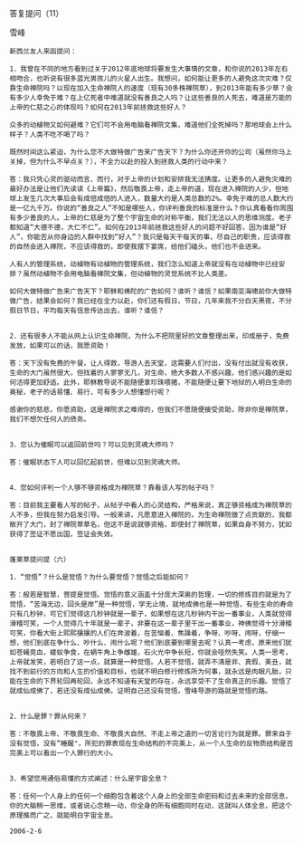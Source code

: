 答复提问（11）

雪峰


    新西兰友人来函提问：

    1．我曾在不同的地方看到过关于2012年底地球将要发生大事情的文章，和你说的2013年左右相吻合，也听说有很多蓝光男孩儿的火星人出生。我想问，如何能让更多的人避免这次灾难？仅靠生命禅院吗？以现在加入生命禅院人的速度（现有30多株禅院草），到2013年能有多少草？会有多少人幸免于难？在上亿死者中难道就没有善良之人吗？让这些善良的人死去，难道是万能的上帝的仁慈之心的体现吗？如何在2013年前拯救这些好人？

    众多的动植物又如何避难？它们可不会用电脑看禅院文集，难道他们全死掉吗？那地球会上什么样子？人类不吃不喝了吗？

    既然时间这么紧迫，为什么您不大做特做广告来广告天下？为什么你还开你的公司（虽然你马上关掉，但为什么不早点关？），不全力以赴的投入到拯救人类的行动中来？

    答：我只凭心灵的驱动而言、而行，对于上帝的计划和安排我无法猜度。让更多的人避免灾难的最好办法是让他们先读读《上帝篇》，然后敬畏上帝，走上帝的道，现在进入禅院的人少，但地球上发生几次大事后会有成倍成倍的人进入，数量大约是人类总数的2%。幸免于难的总人数大约是一亿九千万。你说的“善良之人”不知是哪些人，你评判善良的标准是什么？你认真看看你周围有多少善良的人。上帝的仁慈是为了整个宇宙生命的对称平衡，我们无法以人的思维测度。老子都知道“大德不德，大仁不仁”。如何在2013年前拯救这些好人的问题不好回答，因为谁是“好人”，你能否从你身边的人群中找到“好人”？我只是每天干每天的事，尽自己的职责，应该得救的自然会进入禅院，不应该得救的，即使我摆下宴席，给他们磕头，他们也不会进来。

    人有人的管理系统，动植物有动植物的管理系统，我们怎么知道上帝就没有在动植物中已经安排？虽然动植物不会用电脑看禅院文集，但动植物的灵觉系统不比人类差。

    如何大做特做广告来广告天下？耶稣和佛陀的广告如何？谁听？谁信？如果南亚海啸前你大做特做广告，结果会如何？我已经在全力以赴，你们还有假日，节日，几年来我不分白天黑夜，不分假日节日，平均每天有信息传达出去，谁听？谁信？


    2．还有很多人不能从网上认识生命禅院，为什么不把院里好的文章整理出来，印成册子，免费发放，如果可以的话，我愿资助！

    答：天下没有免费的午餐，让人得救，导游人去天堂，这需要人们付出，没有付出就没有收获，生命的大门虽然很大，但找着的人寥寥无几，对生命，绝大多数人不感兴趣，他们感兴趣的是如何活得更加舒适。此外，耶稣教导说不能随便拿珍珠喂猪，不能随便让要下地狱的人明白生命的奥秘，老子的话易懂、易行，可有多少人想懂想行呢？

    感谢你的慈悲，你愿资助，这是禅院求之难得的，但我们不愿随便接受资助，除非你是禅院草，我们不想欠任何人的债务。


    3．您认为催眠可以返回前世吗？可以见到灵魂大师吗？

    答：催眠状态下人可以回忆起前世，但难以见到灵魂大师。


    4．您如何评判一个人够不够资格成为禅院草？靠看该人写的帖子吗？

    答：目前我主要看人写的帖子，从帖子中看人的心灵结构，严格来说，真正够资格成为禅院草的人不多，但我在努力启发引导。一般来讲，凡愿意进入禅院的，为生命禅院做了点贡献的，我都敞开了大门，封了禅院草草名，但这不是说就够资格，即使封了禅院草，如果自身不努力，犹如获得了签证不愿出国，签证会失效。


    蓬莱草提问提（六）

    1．“觉悟”？什么是觉悟？为什么要觉悟？觉悟之后能如何？

    答：般若是智慧，菩提是觉悟。觉悟的意义涵盖十分庞大深奥的哲理，一切的修炼目的就是为了觉悟，“苦海无边，回头是岸”是一种觉悟，学无止境，就地成佛也是一种觉悟，有些生命的寿命只有几秒钟，可它们觉得这几秒钟就是一辈子，如果想在这几秒钟内干出一番事业，人类就觉得滑稽可笑，一个人觉得几十年就是一辈子，非要在这一辈子里干出一番事业，神佛觉得十分滑稽可笑，你看大街上熙熙攘攘的人们在奔波着，在苦恼着、焦躁着，争呀、吵呀、闹呀，仔细一想，他们到底在争什么、吵什么、闹什么呢？他们到底要到哪里去呢？认真一考虑，原来他们犹如苍蝇竞血，蝼蚁争食，在蜗牛角上争雌雄，石火光中争长短，你就会哑然失笑。人类一思考，上帝就发笑，若明白了这一点，就算是一种觉悟。人若不觉悟，就弄不清是非、真假、美丑，就找不到前行的方向和人生的价值和目标，也就不明白修行修炼所为何事，就永远是肉眼凡胎，只能在生命的下界轮回再轮回，永远不知道有天堂的存在，永远享受不了生命真正的乐趣。觉悟了就成仙成佛了，若还没有成仙成佛，证明自己还没有觉悟，雪峰导游的路就是觉悟的路。


    2．什么是罪？罪从何来？

    答：不敬畏上帝、不敬畏生命、不敬畏大自然、不走上帝之道的一切言论行为就是罪。罪来自于没有觉悟，没有”睡醒"，所犯的罪表现在生命结构的不完美上，从一个人生命的反物质结构是否完美上可以看出一个人罪行的大小。


    3．希望您用通俗易懂的方式阐述：什么是宇宙全息？

    答：任何一个人身上的任何一个细胞包含着这个人身上的全部生命密码和过去未来的全部信息，你的大脑稍一思维，或者说心念稍一动，你全身的所有细胞同时在动，这就叫人体全息，把这个原理推而广之，就能明白宇宙全息。

    2006-2-6



